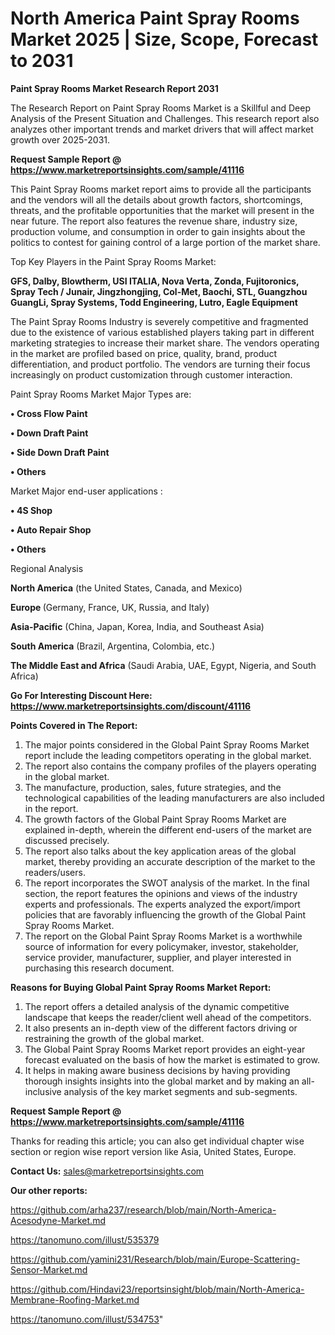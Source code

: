 # North America Paint Spray Rooms Market 2025 | Size, Scope, Forecast to 2031

<strong>Paint Spray Rooms Market Research Report 2031</strong>

The Research Report on Paint Spray Rooms Market is a Skillful and Deep Analysis of the Present Situation and Challenges. This research report also analyzes other important trends and market drivers that will affect market growth over 2025-2031.

<strong>Request Sample Report @ <a href=https://www.marketreportsinsights.com/sample/41116>https://www.marketreportsinsights.com/sample/41116</a></strong>

This Paint Spray Rooms market report aims to provide all the participants and the vendors will all the details about growth factors, shortcomings, threats, and the profitable opportunities that the market will present in the near future. The report also features the revenue share, industry size, production volume, and consumption in order to gain insights about the politics to contest for gaining control of a large portion of the market share.

Top Key Players in the Paint Spray Rooms Market:

<strong>GFS, Dalby, Blowtherm, USI ITALIA, Nova Verta, Zonda, Fujitoronics, Spray Tech / Junair, Jingzhongjing, Col-Met, Baochi, STL, Guangzhou GuangLi, Spray Systems, Todd Engineering, Lutro, Eagle Equipment</strong>

The Paint Spray Rooms Industry is severely competitive and fragmented due to the existence of various established players taking part in different marketing strategies to increase their market share. The vendors operating in the market are profiled based on price, quality, brand, product differentiation, and product portfolio. The vendors are turning their focus increasingly on product customization through customer interaction.

Paint Spray Rooms Market Major Types are:

<strong>•  Cross Flow Paint

•  Down Draft Paint

•  Side Down Draft Paint

•  Others</strong>

Market Major end-user applications :

<strong>•  4S Shop

•  Auto Repair Shop

•  Others</strong>

Regional Analysis

</u><strong><b>North America</b></strong> (the United States, Canada, and Mexico)

<strong><b>Europe </b></strong>(Germany, France, UK, Russia, and Italy)

<strong><b>Asia-Pacific</b></strong> (China, Japan, Korea, India, and Southeast Asia)

<strong><b>South America</b></strong> (Brazil, Argentina, Colombia, etc.)

<strong><b>The Middle East and Africa</b></strong> (Saudi Arabia, UAE, Egypt, Nigeria, and South Africa)

<strong>Go For Interesting Discount Here: <a href=https://www.marketreportsinsights.com/discount/41116>https://www.marketreportsinsights.com/discount/41116</a></strong>

<strong>Points Covered in The Report:</strong>
<ol>
  <li>The major points considered in the Global Paint Spray Rooms Market report include the leading competitors operating in the global market.</li>
  <li>The report also contains the company profiles of the players operating in the global market.</li>
  <li>The manufacture, production, sales, future strategies, and the technological capabilities of the leading manufacturers are also included in the report.</li>
  <li>The growth factors of the Global Paint Spray Rooms Market are explained in-depth, wherein the different end-users of the market are discussed precisely.</li>
  <li>The report also talks about the key application areas of the global market, thereby providing an accurate description of the market to the readers/users.</li>
  <li>The report incorporates the SWOT analysis of the market. In the final section, the report features the opinions and views of the industry experts and professionals. The experts analyzed the export/import policies that are favorably influencing the growth of the Global Paint Spray Rooms Market.</li>
  <li>The report on the Global Paint Spray Rooms Market is a worthwhile source of information for every policymaker, investor, stakeholder, service provider, manufacturer, supplier, and player interested in purchasing this research document.</li>
</ol>
<strong>Reasons for Buying Global Paint Spray Rooms Market Report:</strong>

<ol>
  <li>The report offers a detailed analysis of the dynamic competitive landscape that keeps the reader/client well ahead of the competitors.</li>
  <li>It also presents an in-depth view of the different factors driving or restraining the growth of the global market.</li>
  <li>The Global Paint Spray Rooms Market report provides an eight-year forecast evaluated on the basis of how the market is estimated to grow.</li>
  <li>It helps in making aware business decisions by having providing thorough insights insights into the global market and by making an all-inclusive analysis of the key market segments and sub-segments.</li>
</ol>
<strong>Request Sample Report @ <a href=https://www.marketreportsinsights.com/sample/41116>https://www.marketreportsinsights.com/sample/41116</a></strong>


Thanks for reading this article; you can also get individual chapter wise section or region wise report version like Asia, United States, Europe.

<strong>Contact Us:</strong>
sales@marketreportsinsights.com

<strong>Our other reports:</strong>

<a href=https://github.com/arha237/research/blob/main/North-America-Acesodyne-Market.md>https://github.com/arha237/research/blob/main/North-America-Acesodyne-Market.md</a>

<a href=https://tanomuno.com/illust/535379>https://tanomuno.com/illust/535379</a>

<a href=https://github.com/yamini231/Research/blob/main/Europe-Scattering-Sensor-Market.md>https://github.com/yamini231/Research/blob/main/Europe-Scattering-Sensor-Market.md</a>

<a href=https://github.com/Hindavi23/reportsinsight/blob/main/North-America-Membrane-Roofing-Market.md>https://github.com/Hindavi23/reportsinsight/blob/main/North-America-Membrane-Roofing-Market.md</a>

<a href=https://tanomuno.com/illust/534753>https://tanomuno.com/illust/534753</a>"
